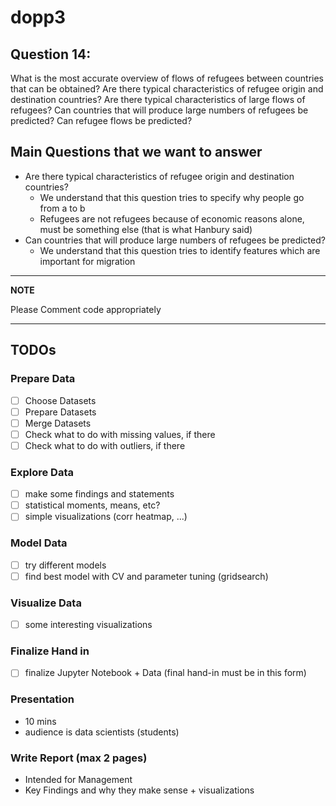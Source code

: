 # dopp3
## Question 14:  
What is the most accurate overview of flows of refugees between countries that can be obtained? Are there typical characteristics of refugee origin and destination countries? Are there typical characteristics of large flows of refugees? Can countries that will produce large numbers of refugees be predicted? Can refugee flows be predicted?

## Main Questions that we want to answer
- Are there typical characteristics of refugee origin and destination countries?
    - We understand that this question tries to specify why people go from a to b
    - Refugees are not refugees because of economic reasons alone, must be something else (that is what Hanbury said)
- Can countries that will produce large numbers of refugees be predicted?
    - We understand that this question tries to identify features which are important for migration

---
**NOTE**

Please Comment code appropriately 

---


## TODOs
### Prepare Data
- [ ] Choose Datasets
- [ ] Prepare Datasets
- [ ] Merge Datasets
- [ ] Check what to do with missing values, if there
- [ ] Check what to do with outliers, if there
### Explore Data
- [ ] make some findings and statements
- [ ] statistical moments, means, etc?
- [ ] simple visualizations (corr heatmap, ...)
### Model Data
- [ ] try different models
- [ ] find best model with CV and parameter tuning (gridsearch)
### Visualize Data
- [ ] some interesting visualizations
### Finalize Hand in
- [ ] finalize Jupyter Notebook + Data (final hand-in must be in this form)
### Presentation
- 10 mins 
- audience is data scientists (students)
### Write Report (max 2 pages)
- Intended for Management
- Key Findings and why they make sense + visualizations

